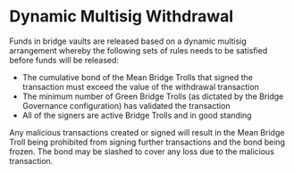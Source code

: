 # Dynamic Multisig Withdrawal

Funds in bridge vaults are released based on a dynamic multisig arrangement whereby the following sets of rules needs to be satisfied before funds will be released:

* The cumulative bond of the Mean Bridge Trolls that signed the transaction must exceed the value of the withdrawal transaction
* The minimum number of Green Bridge Trolls (as dictated by the Bridge Governance configuration) has validated the transaction
* All of the signers are active Bridge Trolls and in good standing

Any malicious transactions created or signed will result in the Mean Bridge Troll being prohibited from signing further transactions and the bond being frozen.  The bond may be slashed to cover any loss due to the malicious transaction.


